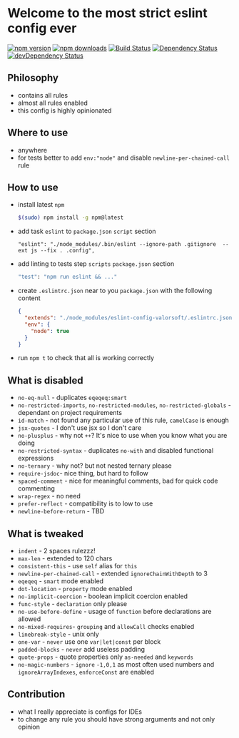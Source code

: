 # Welcome to the most strict eslint config ever
[![npm version](https://badge.fury.io/js/eslint-config-valorsoft.svg)](http://badge.fury.io/js/eslint-config-valorsoft) [![npm downloads](https://img.shields.io/npm/dm/eslint-config-valorsoft.svg)](https://npmjs.org/eslint-config-valorsoft)
[![Build Status](https://travis-ci.org/valor-software/eslint-config-valorsoft.svg?branch=master)](https://travis-ci.org/valor-software/eslint-config-valorsoft)
[![Dependency Status](https://david-dm.org/valor-software/eslint-config-valorsoft.svg)](https://david-dm.org/valor-software/eslint-config-valorsoft)
[![devDependency Status](https://david-dm.org/valor-software/eslint-config-valorsoft/dev-status.svg)](https://david-dm.org/valor-software/eslint-config-valorsoft#info=devDependencies)

## Philosophy
- contains all rules
- almost all rules enabled
- this config is highly opinionated

## Where to use
- anywhere
- for tests better to add `env:"node"` and disable `newline-per-chained-call` rule

## How to use
- install latest `npm`
  ``` bash
  $(sudo) npm install -g npm@latest
  ```
- add task `eslint` to `package.json` `script` section
  ```
  "eslint": "./node_modules/.bin/eslint --ignore-path .gitignore  --ext js --fix . .config",
  ```
- add linting to tests step `scripts` `package.json` section
  ```bash
  "test": "npm run eslint && ..."
  ```
- create `.eslintrc.json` near to you `package.json` with the following content
  ```json
  {
    "extends": "./node_modules/eslint-config-valorsoft/.eslintrc.json",
    "env": {
      "node": true
    }
  }
  ```
- run `npm t` to check that all is working correctly

## What is disabled
- `no-eq-null` - duplicates `eqeqeq:smart`
- `no-restricted-imports`, `no-restricted-modules`, `no-restricted-globals` - dependant on project requirements
- `id-match` - not found any particular use of this rule, `camelCase` is enough
- `jsx-quotes` - I don't use jsx so I don't care
- `no-plusplus` - why not `++`? It's nice to use when you know what you are doing
- `no-restricted-syntax` - duplicates `no-with` and disabled functional expressions
- `no-ternary` - why not? but not nested ternary please
- `require-jsdoc`- nice thing, but hard to follow
- `spaced-comment` - nice for meaningful comments, bad for quick code commenting
- `wrap-regex` - no need
- `prefer-reflect` - compatibility is to low to use
- `newline-before-return` - TBD

## What is tweaked
- `indent` - 2 spaces rulezzz!
- `max-len` - extended to 120 chars
- `consistent-this` - use `self` alias for `this`
- `newline-per-chained-call` - extended `ignoreChainWithDepth` to 3
- `eqeqeq` - `smart` mode enabled
- `dot-location` - `property` mode enabled
- `no-implicit-coercion` - boolean implicit coercion enabled
- `func-style` - `declaration` only please
- `no-use-before-define` - usage of `function` before declarations are allowed
- `no-mixed-requires`- `grouping` and `allowCall` checks enabled
- `linebreak-style` - unix only
- `one-var` - `never` use one `var|let|const` per block
- `padded-blocks` - `never` add useless padding
- `quote-props` - quote properties only `as-needed` and `keywords`
- `no-magic-numbers` - `ignore` `-1,0,1` as most often used numbers and `ignoreArrayIndexes`, `enforceConst` are enabled

## Contribution
- what I really appreciate is configs for IDEs
- to change any rule you should have strong arguments and not only opinion
